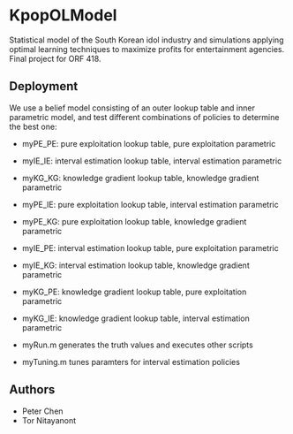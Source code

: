 # KpopOLModel
Statistical model of the South Korean idol industry and simulations applying optimal learning techniques to maximize profits for entertainment agencies. Final project for ORF 418.

Deployment
----------------------------------------------
We use a belief model consisting of an outer lookup table and inner parametric model, and test different combinations of policies to determine the best one:

- myPE_PE: pure exploitation lookup table, pure exploitation parametric
- myIE_IE: interval estimation lookup table, interval estimation parametric
- myKG_KG: knowledge gradient lookup table, knowledge gradient parametric
- myPE_IE: pure exploitation lookup table, interval estimation parametric
- myPE_KG: pure exploitation lookup table, knowledge gradient parametric
- myIE_PE: interval estimation lookup table, pure exploitation parametric
- myIE_KG: interval estimation lookup table, knowledge gradient parametric
- myKG_PE: knowledge gradient lookup table, pure exploitation parametric
- myKG_IE: knowledge gradient lookup table, interval estimation parametric

- myRun.m generates the truth values and executes other scripts
- myTuning.m tunes paramters for interval estimation policies

Authors
----------------------------------------------

- Peter Chen
- Tor Nitayanont
